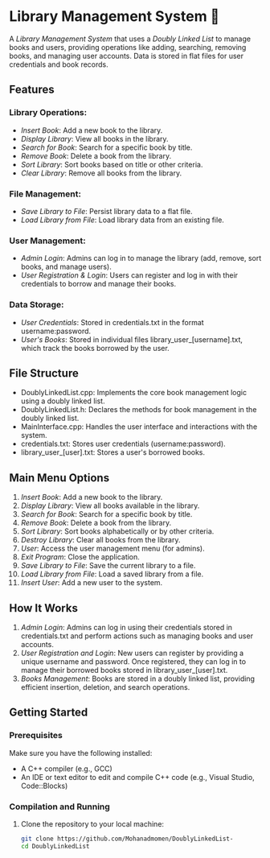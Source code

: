# Library Management System 🚀

A *Library Management System* that uses a *Doubly Linked List* to manage books and users, providing operations like adding, searching, removing books, and managing user accounts. Data is stored in flat files for user credentials and book records.

## Features

### Library Operations:
- *Insert Book*: Add a new book to the library.
- *Display Library*: View all books in the library.
- *Search for Book*: Search for a specific book by title.
- *Remove Book*: Delete a book from the library.
- *Sort Library*: Sort books based on title or other criteria.
- *Clear Library*: Remove all books from the library.

### File Management:
- *Save Library to File*: Persist library data to a flat file.
- *Load Library from File*: Load library data from an existing file.

### User Management:
- *Admin Login*: Admins can log in to manage the library (add, remove, sort books, and manage users).
- *User Registration & Login*: Users can register and log in with their credentials to borrow and manage their books.

### Data Storage:
- *User Credentials*: Stored in credentials.txt in the format username:password.
- *User's Books*: Stored in individual files library_user_[username].txt, which track the books borrowed by the user.

## File Structure

- DoublyLinkedList.cpp: Implements the core book management logic using a doubly linked list.
- DoublyLinkedList.h: Declares the methods for book management in the doubly linked list.
- MainInterface.cpp: Handles the user interface and interactions with the system.
- credentials.txt: Stores user credentials (username:password).
- library_user_[user].txt: Stores a user's borrowed books.

## Main Menu Options

1. *Insert Book*: Add a new book to the library.
2. *Display Library*: View all books available in the library.
3. *Search for Book*: Search for a specific book by title.
4. *Remove Book*: Delete a book from the library.
5. *Sort Library*: Sort books alphabetically or by other criteria.
6. *Destroy Library*: Clear all books from the library.
7. *User*: Access the user management menu (for admins).
8. *Exit Program*: Close the application.
9. *Save Library to File*: Save the current library to a file.
10. *Load Library from File*: Load a saved library from a file.
11. *Insert User*: Add a new user to the system.

## How It Works

1. *Admin Login*: Admins can log in using their credentials stored in credentials.txt and perform actions such as managing books and user accounts.
2. *User Registration and Login*: New users can register by providing a unique username and password. Once registered, they can log in to manage their borrowed books stored in library_user_[user].txt.
3. *Books Management*: Books are stored in a doubly linked list, providing efficient insertion, deletion, and search operations.

## Getting Started

### Prerequisites
Make sure you have the following installed:
- A C++ compiler (e.g., GCC)
- An IDE or text editor to edit and compile C++ code (e.g., Visual Studio, Code::Blocks)

### Compilation and Running

1. Clone the repository to your local machine:
   ```bash
   git clone https://github.com/Mohanadmomen/DoublyLinkedList-
   cd DoublyLinkedList
